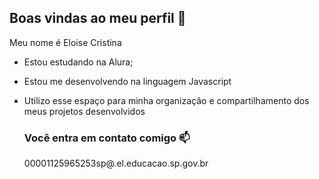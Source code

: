 ## Boas vindas ao meu perfil 💙

Meu nome é Eloise Cristina

- Estou estudando na Alura;
- Estou me desenvolvendo na linguagem Javascript
- Utilizo esse espaço para minha organização e compartilhamento dos meus projetos desenvolvidos

  ### Você entra em contato comigo 📫

  00001125965253sp@.el.educacao.sp.gov.br
